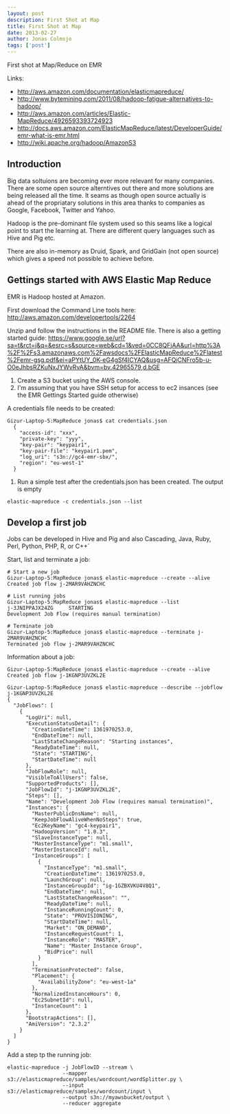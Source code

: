 ```yaml
---
layout: post
description: First Shot at Map
title: First Shot at Map
date: 2013-02-27
author: Jonas Colmsjo
tags: ['post']
---
```


First shot at Map/Reduce on EMR




Links:

 * http://aws.amazon.com/documentation/elasticmapreduce/
 * http://www.bytemining.com/2011/08/hadoop-fatigue-alternatives-to-hadoop/
 * http://aws.amazon.com/articles/Elastic-MapReduce/4926593393724923
 * http://docs.aws.amazon.com/ElasticMapReduce/latest/DeveloperGuide/emr-what-is-emr.html
 * http://wiki.apache.org/hadoop/AmazonS3
 

## Introduction

Big data soltuions are becoming ever more relevant for many companies. There are some 
open source alterntives out there and more solutions are being released all the time.
It seams as though open source actually is ahead of the propriatary solutions in this 
area thanks to companies as Google, Facebook, Twitter and Yahoo.

Hadoop is the pre-dominant file system used so this seams like a logical point to start
the learning at. There are different query languages such as Hive and Pig etc.

There are also in-memory as Druid, Spark, and GridGain (not open source) which gives
a speed not possible to achieve before.


## Gettings started with AWS Elastic Map Reduce

EMR is Hadoop hosted at Amazon.
 
First download the Command Line tools here: http://aws.amazon.com/developertools/2264

Unzip and follow the instructions in the README file. There is also a getting started guide:
https://www.google.se/url?sa=t&rct=j&q=&esrc=s&source=web&cd=1&ved=0CC8QFjAA&url=http%3A%2F%2Fs3.amazonaws.com%2Fawsdocs%2FElasticMapReduce%2Flatest%2Femr-gsg.pdf&ei=aPYtUY_0K-eG4gSf4ICYAQ&usg=AFQjCNFro5b-u-O0eJhbsRZKuNxJYWvRvA&bvm=bv.42965579,d.bGE


1. Create a S3 bucket using the AWS console.
1. I'm assuming that you have SSH setup for access to ec2 insances (see the EMR Gettings 
Started guide otherwise)


A credentials file needs to be created:

```
Gizur-Laptop-5:MapReduce jonas$ cat credentials.json 
  {
    "access-id": "xxx",
    "private-key": "yyy",
    "key-pair": "keypair1",
    "key-pair-file": "keypair1.pem",
    "log_uri": "s3n://gc4-emr-sbx/",
    "region": "eu-west-1"
  }

```

1. Run a simple test after the credentials.json has been created. The output is empty

```
elastic-mapreduce -c credentials.json --list
```


## Develop a first job

Jobs can be developed in Hive and Pig and also Cascading, Java, Ruby, Perl, Python, PHP, R, or C++´

Start, list and terminate a job:

```
# Start a new job
Gizur-Laptop-5:MapReduce jonas$ elastic-mapreduce --create --alive
Created job flow j-2MAR9VAHZNCHC

# List running jobs
Gizur-Laptop-5:MapReduce jonas$ elastic-mapreduce --list
j-3JNIPPAJX24ZG     STARTING                                                         Development Job Flow (requires manual termination)

# Terminate job
Gizur-Laptop-5:MapReduce jonas$ elastic-mapreduce --terminate j-2MAR9VAHZNCHC
Terminated job flow j-2MAR9VAHZNCHC
```

Information about a job:

```
Gizur-Laptop-5:MapReduce jonas$ elastic-mapreduce --create --alive
Created job flow j-1KGNP3UVZKL2E

Gizur-Laptop-5:MapReduce jonas$ elastic-mapreduce --describe --jobflow j-1KGNP3UVZKL2E
{
  "JobFlows": [
    {
      "LogUri": null,
      "ExecutionStatusDetail": {
        "CreationDateTime": 1361970253.0,
        "EndDateTime": null,
        "LastStateChangeReason": "Starting instances",
        "ReadyDateTime": null,
        "State": "STARTING",
        "StartDateTime": null
      },
      "JobFlowRole": null,
      "VisibleToAllUsers": false,
      "SupportedProducts": [],
      "JobFlowId": "j-1KGNP3UVZKL2E",
      "Steps": [],
      "Name": "Development Job Flow (requires manual termination)",
      "Instances": {
        "MasterPublicDnsName": null,
        "KeepJobFlowAliveWhenNoSteps": true,
        "Ec2KeyName": "gc4-keypair1",
        "HadoopVersion": "1.0.3",
        "SlaveInstanceType": null,
        "MasterInstanceType": "m1.small",
        "MasterInstanceId": null,
        "InstanceGroups": [
          {
            "InstanceType": "m1.small",
            "CreationDateTime": 1361970253.0,
            "LaunchGroup": null,
            "InstanceGroupId": "ig-1GZBXVKU4V8Q1",
            "EndDateTime": null,
            "LastStateChangeReason": "",
            "ReadyDateTime": null,
            "InstanceRunningCount": 0,
            "State": "PROVISIONING",
            "StartDateTime": null,
            "Market": "ON_DEMAND",
            "InstanceRequestCount": 1,
            "InstanceRole": "MASTER",
            "Name": "Master Instance Group",
            "BidPrice": null
          }
        ],
        "TerminationProtected": false,
        "Placement": {
          "AvailabilityZone": "eu-west-1a"
        },
        "NormalizedInstanceHours": 0,
        "Ec2SubnetId": null,
        "InstanceCount": 1
      },
      "BootstrapActions": [],
      "AmiVersion": "2.3.2"
    }
  ]
}
```


Add a step tp the running job:

```
elastic-mapreduce -j JobFlowID --stream \
                  --mapper s3://elasticmapreduce/samples/wordcount/wordSplitter.py \ 
                  --input s3://elasticmapreduce/samples/wordcount/input \
                  --output s3n://myawsbucket/output \
                  --reducer aggregate
```





